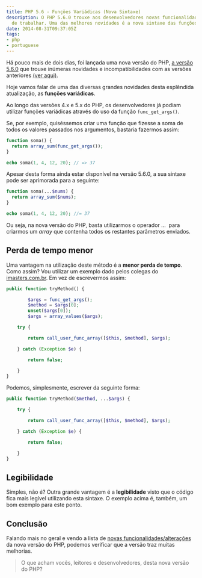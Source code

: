 ```yaml
---
title: PHP 5.6 - Funções Variádicas (Nova Sintaxe)
description: O PHP 5.6.0 trouxe aos desenvolvedores novas funcionalidades e formas
  de trabalhar. Uma das melhores novidades é a nova sintaxe das funções variádicas.
date: 2014-08-31T09:37:05Z
tags:
- php
- portuguese
---
```


Há pouco mais de dois dias, foi lançada uma nova versão do PHP, [a versão 5.6.0](http://php.net/archive/2014.php#id2014-08-28-1) que trouxe inúmeras novidades e incompatibilidades com as versões anteriores [(ver aqui)](https://www.php.net/manual/pt_BR/migration56.php).

<!--more-->

Hoje vamos falar de uma das diversas grandes novidades desta esplêndida atualização, as **funções variádicas**.

Ao longo das versões 4.x e 5.x do PHP, os desenvolvedores já podiam utilizar funções variádicas através do uso da função ```func_get_args()```.

Se, por exemplo, quiséssemos criar uma função que fizesse a soma de todos os valores passados nos argumentos, bastaria fazermos assim:

```php
function soma() {
  return array_sum(func_get_args());
}

echo soma(1, 4, 12, 20); // => 37
```

Apesar desta forma ainda estar disponível na versão 5.6.0, a sua sintaxe pode ser aprimorada para a seguinte:

```php
function soma(...$nums) {
  return array_sum($nums);
}

echo soma(1, 4, 12, 20); //= 37
```

Ou seja, na nova versão do PHP, basta utilizarmos o operador ...  para criarmos um _array_ que contenha todos os restantes parâmetros enviados.


## Perda de tempo menor


Uma vantagem na utilização deste método é a **menor perda de tempo**. Como assim? Vou utilizar um exemplo dado pelos colegas do [imasters.com.br](http://imasters.com.br). Em vez de escrevermos assim:

```php
public function tryMethod() {

        $args = func_get_args();
        $method = $args[0];
        unset($args[0]);
        $args = array_values($args);

    try {

        return call_user_func_array([$this, $method], $args);

    } catch (Exception $e) {

        return false;

    }
}
```

Podemos, simplesmente, escrever da seguinte forma:

```php
public function tryMethod($method, ...$args) {

    try {

        return call_user_func_array([$this, $method], $args);

    } catch (Exception $e) {

        return false;

    }
}
```


## Legibilidade


Simples, não é? Outra grande vantagem é a **legibilidade** visto que o código fica mais legível utilizando esta sintaxe. O exemplo acima é, também, um bom exemplo para este ponto.


## Conclusão


Falando mais no geral e vendo a lista de [novas funcionalidades/alterações](https://www.php.net/manual/pt_BR/migration56.new-features.php) da nova versão do PHP, podemos verificar que a versão traz muitas melhorias.


> O que acham vocês, leitores e desenvolvedores, desta nova versão do PHP?

